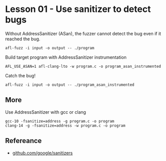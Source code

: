 # Lesson 01 - Use sanitizer to detect bugs

Without AddressSanitizer (ASan), the fuzzer cannot detect the bug even if it reached the bug.
```shell
afl-fuzz -i input -o output -- ./program
```

Build target program with AddressSanitizer instrumentation
```shell
AFL_USE_ASAN=1 afl-clang-lto -w program.c -o program_asan_instrumented
```

Catch the bug!
```
afl-fuzz -i input -o output -- ./program_asan_instrumented
```

## More
Use AddressSanitizer with gcc or clang
```
gcc-10 -fsanitize=address -g program.c -o program
clang-14 -g -fsanitize=address -w program.c -o program
```

## Refereance
- [github.com/google/sanitizers](https://github.com/google/sanitizers)
